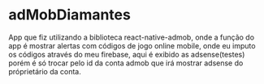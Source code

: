 # adMobDiamantes

App que fiz utilizando a biblioteca react-native-admob, onde a função do app é mostrar alertas com códigos de jogo online mobile, onde eu 
imputo os códigos através do meu firebase, aqui é exibido as adsense(testes) porém é só trocar pelo id da conta admob que irá mostrar adsense do próprietário da conta.

